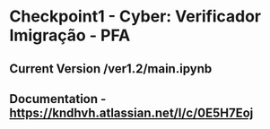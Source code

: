 # Checkpoint1 - Cyber: Verificador Imigração - PFA

## Current Version /ver1.2/main.ipynb
## Documentation - https://kndhvh.atlassian.net/l/c/0E5H7Eoj

